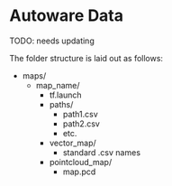# Autoware Data

TODO: needs updating

The folder structure is laid out as follows:

- maps/
    - map_name/
        - tf.launch
        - paths/
            - path1.csv
            - path2.csv
            - etc.
        - vector_map/
            - standard .csv names
        - pointcloud_map/
            - map.pcd
